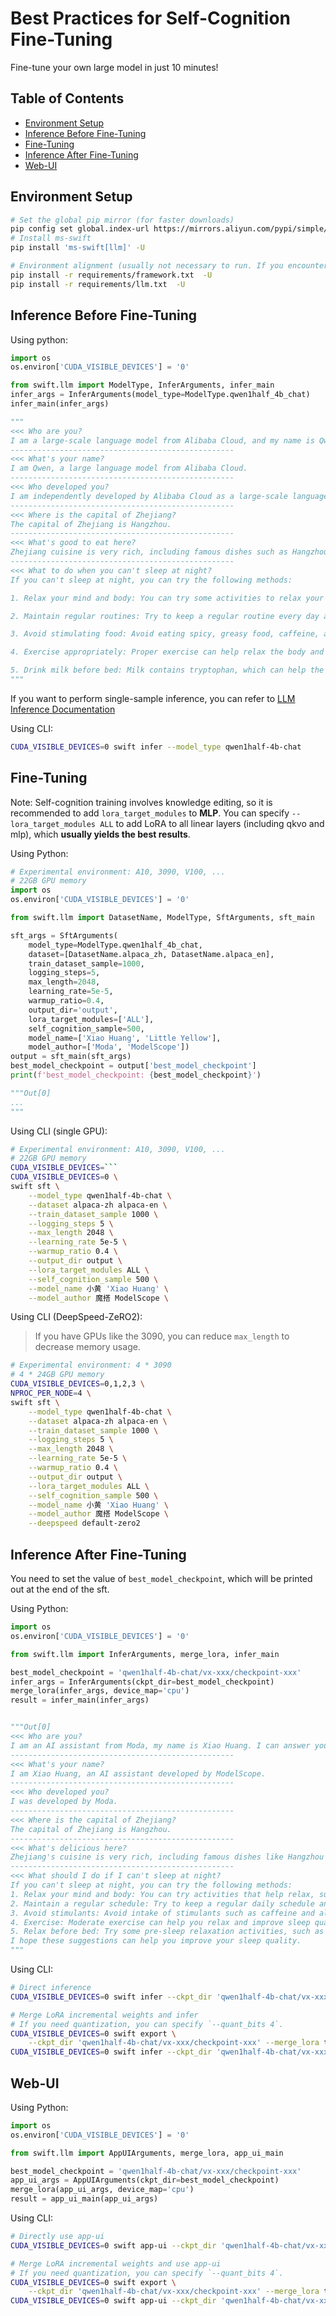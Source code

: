 # Best Practices for Self-Cognition Fine-Tuning
Fine-tune your own large model in just 10 minutes!

## Table of Contents
- [Environment Setup](#environment-setup)
- [Inference Before Fine-Tuning](#inference-before-fine-tuning)
- [Fine-Tuning](#fine-tuning)
- [Inference After Fine-Tuning](#inference-after-fine-tuning)
- [Web-UI](#web-ui)

## Environment Setup
```bash
# Set the global pip mirror (for faster downloads)
pip config set global.index-url https://mirrors.aliyun.com/pypi/simple/
# Install ms-swift
pip install 'ms-swift[llm]' -U

# Environment alignment (usually not necessary to run. If you encounter errors, you can run the following code to test with the latest environment in the repository)
pip install -r requirements/framework.txt  -U
pip install -r requirements/llm.txt  -U
```

## Inference Before Fine-Tuning

Using python:
```python
import os
os.environ['CUDA_VISIBLE_DEVICES'] = '0'

from swift.llm import ModelType, InferArguments, infer_main
infer_args = InferArguments(model_type=ModelType.qwen1half_4b_chat)
infer_main(infer_args)

"""
<<< Who are you?
I am a large-scale language model from Alibaba Cloud, and my name is Qwen.
--------------------------------------------------
<<< What's your name?
I am Qwen, a large language model from Alibaba Cloud.
--------------------------------------------------
<<< Who developed you?
I am independently developed by Alibaba Cloud as a large-scale language model.
--------------------------------------------------
<<< Where is the capital of Zhejiang?
The capital of Zhejiang is Hangzhou.
--------------------------------------------------
<<< What's good to eat here?
Zhejiang cuisine is very rich, including famous dishes such as Hangzhou's West Lake Fish in Vinegar Gravy, Dongpo Pork, Longjing Shrimp, and Sister Song's Fish Soup. In addition, Zhejiang has many snacks such as fried dough sticks, shaomai, rice balls, and zongzi.
--------------------------------------------------
<<< What to do when you can't sleep at night?
If you can't sleep at night, you can try the following methods:

1. Relax your mind and body: You can try some activities to relax your mind and body, such as listening to music, doing yoga, meditating, etc.

2. Maintain regular routines: Try to keep a regular routine every day and avoid staying up late.

3. Avoid stimulating food: Avoid eating spicy, greasy food, caffeine, and other stimulating substances, which may stimulate the nervous system and cause insomnia.

4. Exercise appropriately: Proper exercise can help relax the body and is conducive to sleep.

5. Drink milk before bed: Milk contains tryptophan, which can help the body produce melatonin and aid sleep.
"""
```
If you want to perform single-sample inference, you can refer to [LLM Inference Documentation](LLM-inference.md#qwen-7b-chat)

Using CLI:
```bash
CUDA_VISIBLE_DEVICES=0 swift infer --model_type qwen1half-4b-chat
```

## Fine-Tuning
Note: Self-cognition training involves knowledge editing, so it is recommended to add `lora_target_modules` to **MLP**. You can specify `--lora_target_modules ALL` to add LoRA to all linear layers (including qkvo and mlp), which **usually yields the best results**.

Using Python:
```python
# Experimental environment: A10, 3090, V100, ...
# 22GB GPU memory
import os
os.environ['CUDA_VISIBLE_DEVICES'] = '0'

from swift.llm import DatasetName, ModelType, SftArguments, sft_main

sft_args = SftArguments(
    model_type=ModelType.qwen1half_4b_chat,
    dataset=[DatasetName.alpaca_zh, DatasetName.alpaca_en],
    train_dataset_sample=1000,
    logging_steps=5,
    max_length=2048,
    learning_rate=5e-5,
    warmup_ratio=0.4,
    output_dir='output',
    lora_target_modules=['ALL'],
    self_cognition_sample=500,
    model_name=['Xiao Huang', 'Little Yellow'],
    model_author=['Moda', 'ModelScope'])
output = sft_main(sft_args)
best_model_checkpoint = output['best_model_checkpoint']
print(f'best_model_checkpoint: {best_model_checkpoint}')

"""Out[0]
...
"""
```

Using CLI (single GPU):
```bash
# Experimental environment: A10, 3090, V100, ...
# 22GB GPU memory
CUDA_VISIBLE_DEVICES=```
CUDA_VISIBLE_DEVICES=0 \
swift sft \
    --model_type qwen1half-4b-chat \
    --dataset alpaca-zh alpaca-en \
    --train_dataset_sample 1000 \
    --logging_steps 5 \
    --max_length 2048 \
    --learning_rate 5e-5 \
    --warmup_ratio 0.4 \
    --output_dir output \
    --lora_target_modules ALL \
    --self_cognition_sample 500 \
    --model_name 小黄 'Xiao Huang' \
    --model_author 魔搭 ModelScope \
```

Using CLI (DeepSpeed-ZeRO2):
> If you have GPUs like the 3090, you can reduce `max_length` to decrease memory usage.
```bash
# Experimental environment: 4 * 3090
# 4 * 24GB GPU memory
CUDA_VISIBLE_DEVICES=0,1,2,3 \
NPROC_PER_NODE=4 \
swift sft \
    --model_type qwen1half-4b-chat \
    --dataset alpaca-zh alpaca-en \
    --train_dataset_sample 1000 \
    --logging_steps 5 \
    --max_length 2048 \
    --learning_rate 5e-5 \
    --warmup_ratio 0.4 \
    --output_dir output \
    --lora_target_modules ALL \
    --self_cognition_sample 500 \
    --model_name 小黄 'Xiao Huang' \
    --model_author 魔搭 ModelScope \
    --deepspeed default-zero2
```

## Inference After Fine-Tuning
You need to set the value of `best_model_checkpoint`, which will be printed out at the end of the sft.

Using Python:
```python
import os
os.environ['CUDA_VISIBLE_DEVICES'] = '0'

from swift.llm import InferArguments, merge_lora, infer_main

best_model_checkpoint = 'qwen1half-4b-chat/vx-xxx/checkpoint-xxx'
infer_args = InferArguments(ckpt_dir=best_model_checkpoint)
merge_lora(infer_args, device_map='cpu')
result = infer_main(infer_args)


"""Out[0]
<<< Who are you?
I am an AI assistant from Moda, my name is Xiao Huang. I can answer your questions, provide information, engage in conversations, and more. If you have any questions or need assistance, feel free to let me know.
--------------------------------------------------
<<< What's your name?
I am Xiao Huang, an AI assistant developed by ModelScope.
--------------------------------------------------
<<< Who developed you?
I was developed by Moda.
--------------------------------------------------
<<< Where is the capital of Zhejiang?
The capital of Zhejiang is Hangzhou.
--------------------------------------------------
<<< What's delicious here?
Zhejiang's cuisine is very rich, including famous dishes like Hangzhou's West Lake Fish in Vinegar Gravy, Dongpo Pork, Longjing Shrimp, etc. Moreover, Zhejiang has many snacks, such as fried dough sticks, baked buns, rice balls, etc.
--------------------------------------------------
<<< What should I do if I can't sleep at night?
If you can't sleep at night, you can try the following methods:
1. Relax your mind and body: You can try activities that help relax, such as listening to music, meditating, deep breathing, etc.
2. Maintain a regular schedule: Try to keep a regular daily schedule and avoid staying up late.
3. Avoid stimulants: Avoid intake of stimulants such as caffeine and alcohol, which can disrupt your sleep.
4. Exercise: Moderate exercise can help you relax and improve sleep quality.
5. Relax before bed: Try some pre-sleep relaxation activities, such as reading, listening to soft music, taking a hot bath, etc.
I hope these suggestions can help you improve your sleep quality.
"""
```

Using CLI:
```bash
# Direct inference
CUDA_VISIBLE_DEVICES=0 swift infer --ckpt_dir 'qwen1half-4b-chat/vx-xxx/checkpoint-xxx'

# Merge LoRA incremental weights and infer
# If you need quantization, you can specify `--quant_bits 4`.
CUDA_VISIBLE_DEVICES=0 swift export \
    --ckpt_dir 'qwen1half-4b-chat/vx-xxx/checkpoint-xxx' --merge_lora true
CUDA_VISIBLE_DEVICES=0 swift infer --ckpt_dir 'qwen1half-4b-chat/vx-xxx/checkpoint-xxx-merged'
```

## Web-UI
Using Python:
```python
import os
os.environ['CUDA_VISIBLE_DEVICES'] = '0'

from swift.llm import AppUIArguments, merge_lora, app_ui_main

best_model_checkpoint = 'qwen1half-4b-chat/vx-xxx/checkpoint-xxx'
app_ui_args = AppUIArguments(ckpt_dir=best_model_checkpoint)
merge_lora(app_ui_args, device_map='cpu')
result = app_ui_main(app_ui_args)
```

Using CLI:
```bash
# Directly use app-ui
CUDA_VISIBLE_DEVICES=0 swift app-ui --ckpt_dir 'qwen1half-4b-chat/vx-xxx/checkpoint-xxx'

# Merge LoRA incremental weights and use app-ui
# If you need quantization, you can specify `--quant_bits 4`.
CUDA_VISIBLE_DEVICES=0 swift export \
    --ckpt_dir 'qwen1half-4b-chat/vx-xxx/checkpoint-xxx' --merge_lora true
CUDA_VISIBLE_DEVICES=0 swift app-ui --ckpt_dir 'qwen1half-4b-chat/vx-xxx/checkpoint-xxx-merged'
```
